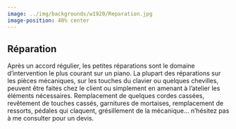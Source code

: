 ```yaml
---
image: ../img/backgrounds/w1920/Reparation.jpg
image-position: 40% center
---
```


## Réparation

Après un accord régulier, les petites réparations sont le domaine d’intervention le plus courant sur un piano. La plupart des réparations sur les pièces mécaniques, sur les touches du clavier ou quelques chevilles, peuvent être faites chez le client ou simplement en amenant à l’atelier les éléments nécessaires. Remplacement de quelques cordes cassées, revêtement de touches cassés, garnitures de mortaises, remplacement de ressorts, pédales qui claquent, grésillement de la mécanique... n’hésitez pas à me consulter pour un devis.

